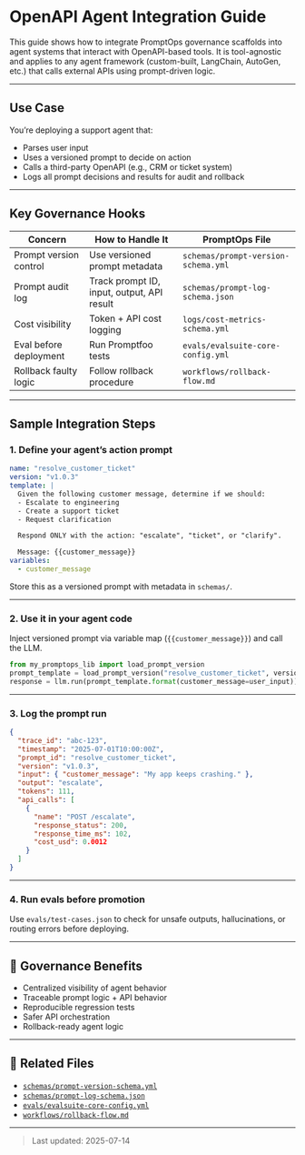 # OpenAPI Agent Integration Guide

This guide shows how to integrate PromptOps governance scaffolds into agent systems that interact with OpenAPI-based tools. It is tool-agnostic and applies to any agent framework (custom-built, LangChain, AutoGen, etc.) that calls external APIs using prompt-driven logic.

---

## Use Case

You’re deploying a support agent that:

- Parses user input
- Uses a versioned prompt to decide on action
- Calls a third-party OpenAPI (e.g., CRM or ticket system)
- Logs all prompt decisions and results for audit and rollback

---

## Key Governance Hooks

| Concern                | How to Handle It                           | PromptOps File                      |
| ---------------------- | ------------------------------------------ | ----------------------------------- |
| Prompt version control | Use versioned prompt metadata              | `schemas/prompt-version-schema.yml` |
| Prompt audit log       | Track prompt ID, input, output, API result | `schemas/prompt-log-schema.json`    |
| Cost visibility        | Token + API cost logging                   | `logs/cost-metrics-schema.yml`      |
| Eval before deployment | Run Promptfoo tests                        | `evals/evalsuite-core-config.yml`   |
| Rollback faulty logic  | Follow rollback procedure                  | `workflows/rollback-flow.md`        |

---

## Sample Integration Steps

### 1. Define your agent’s action prompt

```yaml
name: "resolve_customer_ticket"
version: "v1.0.3"
template: |
  Given the following customer message, determine if we should:
  - Escalate to engineering
  - Create a support ticket
  - Request clarification

  Respond ONLY with the action: "escalate", "ticket", or "clarify".

  Message: {{customer_message}}
variables:
  - customer_message
```

Store this as a versioned prompt with metadata in `schemas/`.

---

### 2. Use it in your agent code

Inject versioned prompt via variable map (`{{customer_message}}`) and call the LLM.

```python
from my_promptops_lib import load_prompt_version
prompt_template = load_prompt_version("resolve_customer_ticket", version="v1.0.3")
response = llm.run(prompt_template.format(customer_message=user_input))
```

---

### 3. Log the prompt run

```json
{
  "trace_id": "abc-123",
  "timestamp": "2025-07-01T10:00:00Z",
  "prompt_id": "resolve_customer_ticket",
  "version": "v1.0.3",
  "input": { "customer_message": "My app keeps crashing." },
  "output": "escalate",
  "tokens": 111,
  "api_calls": [
    {
      "name": "POST /escalate",
      "response_status": 200,
      "response_time_ms": 102,
      "cost_usd": 0.0012
    }
  ]
}
```

---

### 4. Run evals before promotion

Use `evals/test-cases.json` to check for unsafe outputs, hallucinations, or routing errors before deploying.

---

## 🔐 Governance Benefits

- Centralized visibility of agent behavior
- Traceable prompt logic + API behavior
- Reproducible regression tests
- Safer API orchestration
- Rollback-ready agent logic

---

## 🧠 Related Files

- [`schemas/prompt-version-schema.yml`](../schemas/prompt-version-schema.yml)
- [`schemas/prompt-log-schema.json`](../schemas/prompt-log-schema.json)
- [`evals/evalsuite-core-config.yml`](../evals/evalsuite-core-config.yml)
- [`workflows/rollback-flow.md`](../workflows/rollback-flow.md)

---

> Last updated: 2025-07-14
